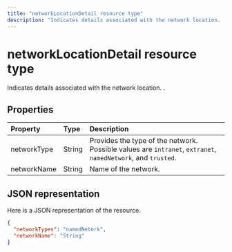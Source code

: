 ```yaml
---
title: "networkLocationDetail resource type"
description: "Indicates details associated with the network location. ."
---
```


# networkLocationDetail resource type
Indicates details associated with the network location. .



## Properties
| Property	   | Type	|Description|
|:---------------|:--------|:----------|
|networkType|String|Provides the type of the network. Possible values are `intranet`, `extranet`, `namedNetwork`, and `trusted`.|
|networkName|String|Name of the network.|


## JSON representation

Here is a JSON representation of the resource.

<!-- {
  "blockType": "resource",
  "optionalProperties": [

  ],
  "@odata.type": "microsoft.graph.deviceDetail"
}-->

```json
{
  "networkTypes": "namedNetork",
  "networkName": "String"
}

```

<!-- uuid: 8fcb5dbc-d5aa-4681-8e31-b001d5168d79
2015-10-25 14:57:30 UTC -->
<!-- {
  "type": "#page.annotation",
  "description": "deviceDetail resource",
  "keywords": "",
  "section": "documentation",
  "tocPath": ""
}-->